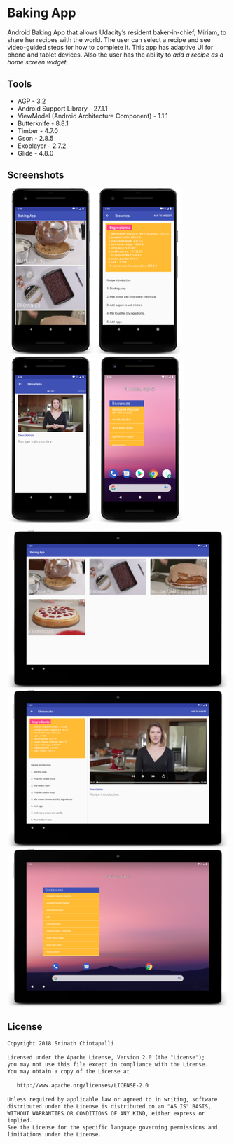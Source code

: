# Baking App
Android Baking App that allows Udacity’s resident baker-in-chief, Miriam, to share her recipes with the world. The user can select a recipe and see video-guided steps for how to complete it. This app has adaptive UI for phone and tablet devices. Also the user has the ability to *add a recipe as a home screen widget*.

## Tools
* AGP - 3.2
* Android Support Library - 27.1.1
* ViewModel (Android Architecture Component) - 1.1.1
* Butterknife - 8.8.1
* Timber - 4.7.0
* Gson - 2.8.5
* Exoplayer - 2.7.2
* Glide - 4.8.0

## Screenshots
<img src="https://github.com/SrChip15/android-baking-app/blob/master/mobile_splash.png" width="200"/><img src="https://github.com/SrChip15/android-baking-app/blob/master/mobile_recipe_activity.png" width="200"/>
<img src="https://github.com/SrChip15/android-baking-app/blob/master/mobile_step_pager.png" width="200"/>
<img src="https://github.com/SrChip15/android-baking-app/blob/master/mobile_widget.png" width="200"/>

<img src="https://github.com/SrChip15/android-baking-app/blob/master/tablet_splash.png" width="600"/>
<img src="https://github.com/SrChip15/android-baking-app/blob/master/tablet_recipe_activity.png" width="600"/>
<img src="https://github.com/SrChip15/android-baking-app/blob/master/tablet_widget.png" width="600"/>

## License
```
Copyright 2018 Srinath Chintapalli

Licensed under the Apache License, Version 2.0 (the "License");
you may not use this file except in compliance with the License.
You may obtain a copy of the License at

   http://www.apache.org/licenses/LICENSE-2.0

Unless required by applicable law or agreed to in writing, software
distributed under the License is distributed on an "AS IS" BASIS,
WITHOUT WARRANTIES OR CONDITIONS OF ANY KIND, either express or implied.
See the License for the specific language governing permissions and
limitations under the License.
```

